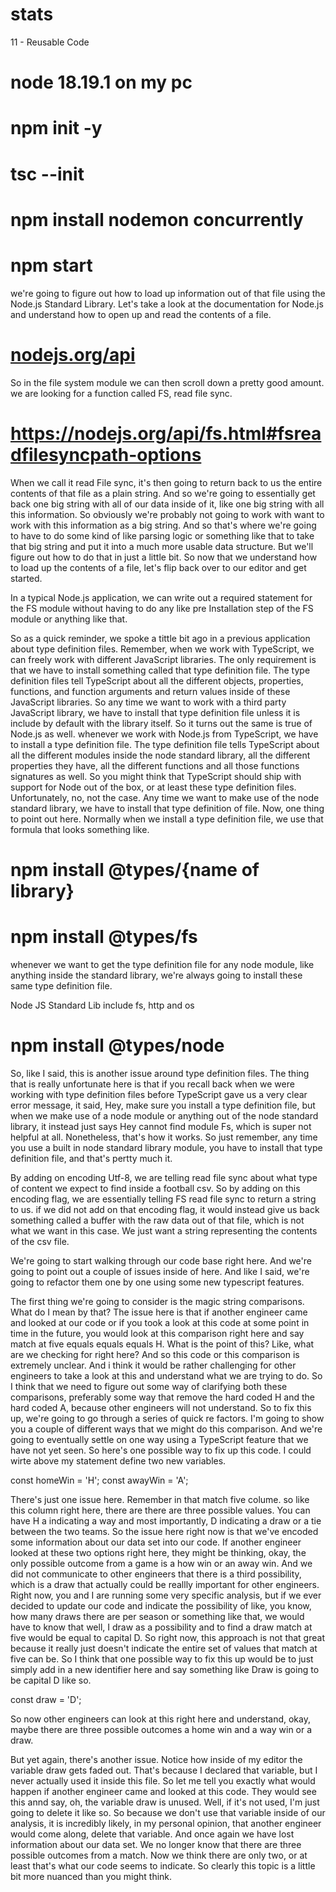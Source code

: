 # stats

11 - Reusable Code

# node 18.19.1 on my pc

# npm init -y

# tsc --init

# npm install nodemon concurrently

# npm start

we're going to figure out how to load up information out of that file using the Node.js Standard Library.
Let's take a look at the documentation for Node.js and understand how to open up and read the contents of a file.

# [nodejs.org/api](https://nodejs.org/api/)

So in the file system module we can then scroll down a pretty good amount. we are looking for a function called FS, read file sync.

# https://nodejs.org/api/fs.html#fsreadfilesyncpath-options

When we call it read File sync, it's then going to return back to us the entire contents of that file as a plain string.
And so we're going to essentially get back one big string with all of our data inside of it, like one big string with all this information.
So obviously we're probably not going to work with want to work with this information as a big string. And so that's where we're going to have to do some kind of like parsing logic or something like that to take that big string and put it into a much more usable data structure. But we'll figure out how to do that in just a little bit.
So now that we understand how to load up the contents of a file, let's flip back over to our editor and get started.

In a typical Node.js application, we can write out a required statement for the FS module without having to do any like pre
Installation step of the FS module or anything like that.

So as a quick reminder, we spoke a tittle bit ago in a previous application about type definition files. Remember, when we
work with TypeScript, we can freely work with different JavaScript libraries.
The only requirement is that we have to install something called that type definition file. The type definition files tell TypeScript about all the different objects, properties, functions, and function arguments and return values inside of these JavaScript libraries.
So any time we want to work with a third party JavaScript library, we have to install that type definition file unless it is include by default with the library itself.
So it turns out the same is true of Node.js as well.
whenever we work with Node.js from TypeScript, we have to install a type definition file.
The type definition file tells TypeScript about all the different modules inside the node standard library, all the different properties they have, all the different functions and all those functions signatures as well.
So you might think that TypeScript should ship with support for Node out of the box, or at least these type definition files. Unfortunately, no, not the case. Any time we want to make use of the node standard library, we have to install that type definition of file.
Now, one thing to point out here. Normally when we install a type definition file, we use that formula that looks something like.

# npm install @types/{name of library}

# npm install @types/fs

whenever we want to get the type definition file for any node module, like anything inside the standard library, we're always going to install these same type definition file.

Node JS Standard Lib include fs, http and os

# npm install @types/node

So, like I said, this is another issue around type definition files. The thing that is really unfortunate here is that if you recall back when we were working with type definition files before TypeScript gave us a very clear error message, it said, Hey, make sure you install a type definition file, but when we make use of a node module or anything out of the node standard library, it instead just says Hey cannot find module Fs, which is super not helpful at all. Nonetheless, that's how it works.
So just remember, any time you use a built in node standard library module, you have to install that type definition file, and that's pertty much it.

By adding on encoding Utf-8, we are telling read file sync about what type of content we expect to find inside a football csv. So by adding on this encoding flag, we are essentially telling FS read file sync to return a string to us. if we did not add on that encoding flag, it would instead give us back something called a buffer with the raw data out of that file,
which is not what we want in this case.
We just want a string representing the contents of the csv file.

We're going to start walking through our code base right here. And we're going to point out a couple of issues inside of here. And like I said, we're going to refactor them one by one using some new typescript features.

The first thing we're going to consider is the magic string comparisons.
What do I mean by that?
The issue here is that if another engineer came and looked at our code or if you took a look at this code at some point in time in the future, you would look at this comparison right here and say match at five equals equals equals H.
What is the point of this? Like, what are we checking for right here? And so this code or this comparison is extremely unclear. And i think it would be rather challenging for other engineers to take a look at this and understand what we are trying to do.
So I think that we need to figure out some way of clarifying both these comparisons, preferably some way that remove the hard coded H and the hard coded A, because other engineers will not understand.
So to fix this up, we're going to go through a series of quick re factors. I'm going to show you a couple of different ways that we might do this comparison. And we're going to eventually settle on one way using a TypeScript feature that we have not yet seen. So here's one possible way to fix up this code.
I could wirte above my statement define two new variables.

const homeWin = 'H';
const awayWin = 'A';

There's just one issue here. Remember in that match five colume. so like this column right here, there are there are three possible values. You can have H a indicating a way and most importantly, D indicating a draw or a tie between the two teams.
So the issue here right now is that we've encoded some information about our data set into our code. If another engineer looked at these two options right here, they might be thinking, okay, the only possible outcome from a game is a how win or an away win. And we did not communicate to other engineers that there is a third possibility, which is a draw that actually could be reallly important for other engineers.
Right now, you and I are running some very specific analysis, but if we ever decided to update our code and indicate the possibility of like, you know, how many draws there are per season or something like that, we would have to know that well, I draw as a possibility and to find a draw match at five would be equal to capital D. So right now, this approach is not that great because it really just doesn't indicate the entire set of values that match at five can be.
So I think that one possible way to fix this up would be to just simply add in a new identifier here and say something like Draw is going to be capital D like so.

const draw = 'D';

So now other engineers can look at this right here and understand, okay, maybe there are three possible outcomes a home win and a way win or a draw.

But yet again, there's another issue. Notice how inside of my editor the variable draw gets faded out. That's because I declared that variable, but I never actually used it inside this file. So let me tell you exactly what would happen if another engineer came and looked at this code. They would see this annd say, oh, the variable draw is unused. Well, if it's not used, I'm just going to delete it like so. So because we don't use that variable inside of our analysis, it is incredibly likely, in my personal opinion, that another engineer would come along, delete that variable. And once again we have lost information about our data set. We no longer know that there are three possible outcomes from a match. Now we think there are only two, or at least that's what our code seems to indicate. So clearly this topic is a little bit more nuanced than you might think.
